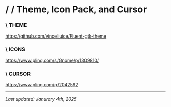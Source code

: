 # / / Theme, Icon Pack, and Cursor

### \ THEME

https://github.com/vinceliuice/Fluent-gtk-theme

### \ ICONS

https://www.pling.com/s/Gnome/p/1309810/

### \ CURSOR

https://www.pling.com/p/2042592

---
*Last updated: Janurary 4th, 2025*
